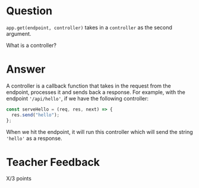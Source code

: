 # Question

`app.get(endpoint, controller)` takes in a `controller` as the second argument.

What is a controller?

# Answer

A controller is a callback function that takes in the request from the endpoint, processes it and sends back a response. For example, with the endpoint `'/api/hello'`, if we have the following controller:

```js
const serveHello = (req, res, next) => {
  res.send("hello");
};
```

When we hit the endpoint, it will run this controller which will send the string `'hello'` as a response.

# Teacher Feedback

X/3 points
